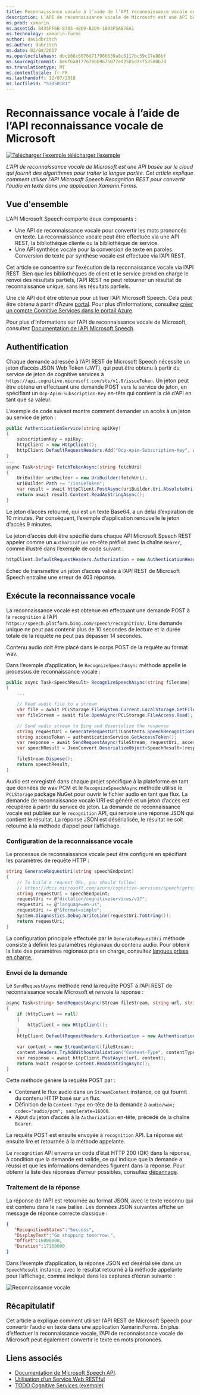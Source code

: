 ```yaml
---
title: Reconnaissance vocale à l’aide de l’API reconnaissance vocale de Microsoft
description: L’API de reconnaissance vocale de Microsoft est une API basée sur le cloud qui fournit des algorithmes pour traiter la langue parlée. Cet article explique comment utiliser l’API Microsoft Speech Recognition REST pour convertir l’audio en texte dans une application Xamarin.Forms.
ms.prod: xamarin
ms.assetid: B435FF6B-8785-48D9-B2D9-1893F5A87EA1
ms.technology: xamarin-forms
author: davidbritch
ms.author: dabritch
ms.date: 02/08/2017
ms.openlocfilehash: dbcb86c6076d717966639a8c6117bc59c17e86bf
ms.sourcegitcommit: be6f6a8f77679bb9675077ed25b5d2c753580b74
ms.translationtype: MT
ms.contentlocale: fr-FR
ms.lasthandoff: 12/07/2018
ms.locfileid: "53050181"
---
```

# <a name="speech-recognition-using-the-microsoft-speech-api"></a>Reconnaissance vocale à l’aide de l’API reconnaissance vocale de Microsoft

[![Télécharger l’exemple](~/media/shared/download.png) télécharger l’exemple](https://developer.xamarin.com/samples/xamarin-forms/WebServices/TodoCognitiveServices/)

_L’API de reconnaissance vocale de Microsoft est une API basée sur le cloud qui fournit des algorithmes pour traiter la langue parlée. Cet article explique comment utiliser l’API Microsoft Speech Recognition REST pour convertir l’audio en texte dans une application Xamarin.Forms._

## <a name="overview"></a>Vue d'ensemble

L’API Microsoft Speech comporte deux composants :

- Une API de reconnaissance vocale pour convertir les mots prononcés en texte. La reconnaissance vocale peut être effectuée via une API REST, la bibliothèque cliente ou la bibliothèque de service.
- Une API synthèse vocale pour la conversion de texte en paroles. Conversion de texte par synthèse vocale est effectuée via l’API REST.

Cet article se concentre sur l’exécution de la reconnaissance vocale via l’API REST. Bien que les bibliothèques de client et le service prend en charge le renvoi des résultats partiels, l’API REST ne peut retourner un résultat de reconnaissance unique, sans les résultats partiels.

Une clé API doit être obtenue pour utiliser l’API Microsoft Speech. Cela peut être obtenu à partir d’Azure [portal](https://portal.azure.com/). Pour plus d’informations, consultez [créer un compte Cognitive Services dans le portail Azure](/azure/cognitive-services/cognitive-services-apis-create-account).

Pour plus d’informations sur l’API de reconnaissance vocale de Microsoft, consultez [Documentation de l’API Microsoft Speech](/azure/cognitive-services/speech/home/).

## <a name="authentication"></a>Authentification

Chaque demande adressée à l’API REST de Microsoft Speech nécessite un jeton d’accès JSON Web Token (JWT), qui peut être obtenu à partir du service de jeton de cognitive services à `https://api.cognitive.microsoft.com/sts/v1.0/issueToken`. Un jeton peut être obtenu en effectuant une demande POST vers le service de jeton, en spécifiant un `Ocp-Apim-Subscription-Key` en-tête qui contient la clé d’API en tant que sa valeur.

L’exemple de code suivant montre comment demander un accès à un jeton au service de jeton :

```csharp
public AuthenticationService(string apiKey)
{
    subscriptionKey = apiKey;
    httpClient = new HttpClient();
    httpClient.DefaultRequestHeaders.Add("Ocp-Apim-Subscription-Key", apiKey);
}
...
async Task<string> FetchTokenAsync(string fetchUri)
{
    UriBuilder uriBuilder = new UriBuilder(fetchUri);
    uriBuilder.Path += "/issueToken";
    var result = await httpClient.PostAsync(uriBuilder.Uri.AbsoluteUri, null);
    return await result.Content.ReadAsStringAsync();
}
```

Le jeton d’accès retourné, qui est un texte Base64, a un délai d’expiration de 10 minutes. Par conséquent, l’exemple d’application renouvelle le jeton d’accès 9 minutes.

Le jeton d’accès doit être spécifié dans chaque API Microsoft Speech REST appeler comme un `Authorization` en-tête préfixé avec la chaîne `Bearer`, comme illustré dans l’exemple de code suivant :

```csharp
httpClient.DefaultRequestHeaders.Authorization = new AuthenticationHeaderValue("Bearer", bearerToken);
```

Échec de transmettre un jeton d’accès valide à l’API REST de Microsoft Speech entraîne une erreur de 403 réponse.

## <a name="performing-speech-recognition"></a>Exécute la reconnaissance vocale

La reconnaissance vocale est obtenue en effectuant une demande POST à la `recognition` à l’API `https://speech.platform.bing.com/speech/recognition/`. Une demande unique ne peut pas contenir plus de 10 secondes de lecture et la durée totale de la requête ne peut pas dépasser 14 secondes.

Contenu audio doit être placé dans le corps POST de la requête au format wav.

Dans l’exemple d’application, le `RecognizeSpeechAsync` méthode appelle le processus de reconnaissance vocale :

```csharp
public async Task<SpeechResult> RecognizeSpeechAsync(string filename)
{
    ...

    // Read audio file to a stream
    var file = await PCLStorage.FileSystem.Current.LocalStorage.GetFileAsync(filename);
    var fileStream = await file.OpenAsync(PCLStorage.FileAccess.Read);

    // Send audio stream to Bing and deserialize the response
    string requestUri = GenerateRequestUri(Constants.SpeechRecognitionEndpoint);
    string accessToken = authenticationService.GetAccessToken();
    var response = await SendRequestAsync(fileStream, requestUri, accessToken, Constants.AudioContentType);
    var speechResult = JsonConvert.DeserializeObject<SpeechResult>(response);

    fileStream.Dispose();
    return speechResult;
}
```

Audio est enregistré dans chaque projet spécifique à la plateforme en tant que données de wav PCM et le `RecognizeSpeechAsync` méthode utilise le `PCLStorage` package NuGet pour ouvrir le fichier audio en tant que flux. La demande de reconnaissance vocale URI est généré et un jeton d’accès est récupérée à partir du service de jeton. La demande de reconnaissance vocale est publiée sur le `recognition` API, qui renvoie une réponse JSON qui contient le résultat. La réponse JSON est désérialisée, le résultat ne soit retourné à la méthode d’appel pour l’affichage.

### <a name="configuring-speech-recognition"></a>Configuration de la reconnaissance vocale

Le processus de reconnaissance vocale peut être configuré en spécifiant les paramètres de requête HTTP :

```csharp
string GenerateRequestUri(string speechEndpoint)
{
    // To build a request URL, you should follow:
    // https://docs.microsoft.com/azure/cognitive-services/speech/getstarted/getstartedrest
    string requestUri = speechEndpoint;
    requestUri += @"dictation/cognitiveservices/v1?";
    requestUri += @"language=en-us";
    requestUri += @"&format=simple";
    System.Diagnostics.Debug.WriteLine(requestUri.ToString());
    return requestUri;
}
```

La configuration principale effectuée par le `GenerateRequestUri` méthode consiste à définir les paramètres régionaux du contenu audio. Pour obtenir la liste des paramètres régionaux pris en charge, consultez [langues prises en charge ](/azure/cognitive-services/speech/api-reference-rest/supportedlanguages/).

### <a name="sending-the-request"></a>Envoi de la demande

Le `SendRequestAsync` méthode rend la requête POST à l’API REST de reconnaissance vocale Microsoft et renvoie la réponse :

```csharp
async Task<string> SendRequestAsync(Stream fileStream, string url, string bearerToken, string contentType)
{
    if (httpClient == null)
    {
        httpClient = new HttpClient();
    }
    httpClient.DefaultRequestHeaders.Authorization = new AuthenticationHeaderValue("Bearer", bearerToken);

    var content = new StreamContent(fileStream);
    content.Headers.TryAddWithoutValidation("Content-Type", contentType);
    var response = await httpClient.PostAsync(url, content);
    return await response.Content.ReadAsStringAsync();
}
```

Cette méthode génère la requête POST par :

- Contenant le flux audio dans un `StreamContent` instance, ce qui fournit du contenu HTTP basé sur un flux.
- Définition de la `Content-Type` en-tête de la demande à `audio/wav; codec="audio/pcm"; samplerate=16000`.
- Ajout du jeton d’accès à la `Authorization` en-tête, précédé de la chaîne `Bearer`.

La requête POST est ensuite envoyée à `recognition` API. La réponse est ensuite lire et retournée à la méthode appelante.

Le `recognition` API enverra un code d’état HTTP 200 (OK) dans la réponse, à condition que la demande est valide, ce qui indique que la demande a réussi et que les informations demandées figurent dans la réponse. Pour obtenir la liste des réponses d’erreur possibles, consultez [dépannage](/azure/cognitive-services/speech/troubleshooting).

### <a name="processing-the-response"></a>Traitement de la réponse

La réponse de l’API est retournée au format JSON, avec le texte reconnu qui est contenu dans le `name` balise. Les données JSON suivantes affiche un message de réponse correcte classique :

```json
{  
   "RecognitionStatus":"Success",
   "DisplayText":"Go shopping tomorrow.",
   "Offset":16000000,
   "Duration":17100000
}
```

Dans l’exemple d’application, la réponse JSON est désérialisée dans un `SpeechResult` instance, avec le résultat retourné à la méthode appelante pour l’affichage, comme indiqué dans les captures d’écran suivante :

![](speech-recognition-images/speech-recognition.png "Reconnaissance vocale")

## <a name="summary"></a>Récapitulatif

Cet article a expliqué comment utiliser l’API REST de Microsoft Speech pour convertir l’audio en texte dans une application Xamarin.Forms. En plus d’effectuer la reconnaissance vocale, l’API de reconnaissance vocale de Microsoft peut également convertir le texte en mots prononcés.

## <a name="related-links"></a>Liens associés

- [Documentation de Microsoft Speech API](/azure/cognitive-services/speech/home/).
- [Utilisation d’un Service Web RESTful](~/xamarin-forms/data-cloud/consuming/rest.md)
- [TODO Cognitive Services (exemple)](https://developer.xamarin.com/samples/xamarin-forms/WebServices/TodoCognitiveServices/)
